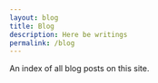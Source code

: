 ```yaml
---
layout: blog
title: Blog
description: Here be writings
permalink: /blog
---
```


An index of all blog posts on this site.